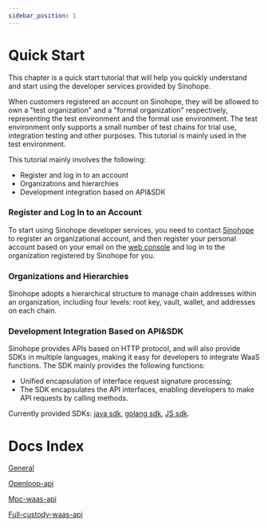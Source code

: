```yaml
---
sidebar_position: 1
---
```


# Quick Start

This chapter is a quick start tutorial that will help you quickly understand and start using the developer services provided by Sinohope.

When customers registered an account on Sinohope, they will be allowed to own a "test organization" and a "formal organization" respectively, representing the test environment and the formal use environment. The test environment only supports a small number of test chains for trial use, integration testing and other purposes. This tutorial is mainly used in the test environment.

This tutorial mainly involves the following:

- Register and log in to an account
- Organizations and hierarchies 
- Development integration based on API&SDK


### Register and Log In to an Account

To start using Sinohope developer services, you need to contact [Sinohope](https://www.sinohope.com/) to register an organizational account, and then register your personal account based on your email on the [web console](https://console.sinohope.com/user/login) and log in to the organization registered by Sinohope for you.

### Organizations and Hierarchies

Sinohope adopts a hierarchical structure to manage chain addresses within an organization, including four levels: root key, vault, wallet, and addresses on each chain.

### Development Integration Based on API&SDK

Sinohope provides APIs based on HTTP protocol, and will also provide SDKs in multiple languages, making it easy for developers to integrate WaaS functions. The SDK mainly provides the following functions:

- Unified encapsulation of interface request signature processing;
- The SDK encapsulates the API interfaces, enabling developers to make API requests by calling methods.

Currently provided SDKs: [java sdk](https://github.com/sinohope/sinohope-java-api), [golang sdk](https://github.com/sinohope/golang-sdk), [JS sdk](https://github.com/sinohope/js-sdk). 

# Docs Index
[General](./general)

[Openloop-api](/docs/category/openloop-api) 

[Mpc-waas-api](/docs/category/mpc-waas-api)

[Full-custody-waas-api](/docs/category/full-custody-waas-api)
